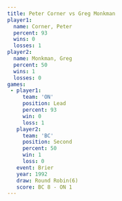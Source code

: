 ```yaml
---
title: Peter Corner vs Greg Monkman
player1:             
  name: Corner, Peter
  percent: 93        
  wins: 0            
  losses: 1          
player2:             
  name: Monkman, Greg
  percent: 50        
  wins: 1            
  losses: 0          
games:
 - player1:        
     team: 'ON'    
     position: Lead
     percent: 93   
     win: 0        
     loss: 1       
   player2:          
     team: 'BC'      
     position: Second
     percent: 50     
     win: 1          
     loss: 0         
   event: Brier        
   year: 1992          
   draw: Round Robin(6)
   score: BC 8 - ON 1  
---
```

